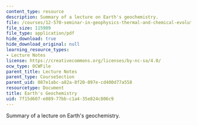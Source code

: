 ```yaml
---
content_type: resource
description: Summary of a lecture on Earth's geochemistry.
file: /courses/12-570-seminar-in-geophysics-thermal-and-chemical-evolution-of-the-earth-spring-2005/7f15d607e08977bbc1a435e824c806c9_notes_150205.pdf
file_size: 115909
file_type: application/pdf
hide_download: true
hide_download_original: null
learning_resource_types:
- Lecture Notes
license: https://creativecommons.org/licenses/by-nc-sa/4.0/
ocw_type: OCWFile
parent_title: Lecture Notes
parent_type: CourseSection
parent_uid: 087e1abc-a82a-8f20-097e-cd400d77a558
resourcetype: Document
title: Earth's Geochemistry
uid: 7f15d607-e089-77bb-c1a4-35e824c806c9
---
```

Summary of a lecture on Earth's geochemistry.